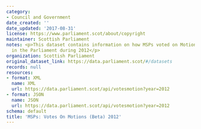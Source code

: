 ```yaml
---
category:
- Council and Government
date_created: ''
date_updated: '2017-08-31'
license: https://www.parliament.scot/about/copyright
maintainer: Scottish Parliament
notes: <p>This dataset contains information on how MSPs voted on Motions and Amendments
  in the Parliament during 2012</p>
organization: Scottish Parliament
original_dataset_link: https://data.parliament.scot/#/datasets
records: null
resources:
- format: XML
  name: XML
  url: https://data.parliament.scot/api/votesmotion?year=2012
- format: JSON
  name: JSON
  url: https://data.parliament.scot/api/votesmotion?year=2012
schema: default
title: 'MSPs: Votes On Motions (Beta) 2012'
---
```

